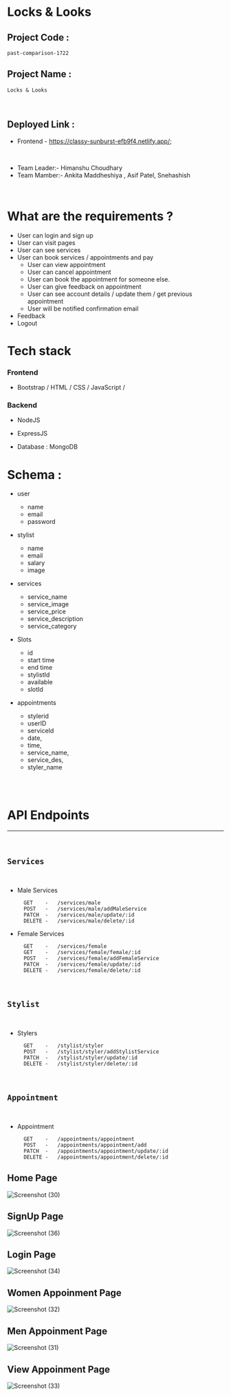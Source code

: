 # Locks & Looks

## Project Code :  
   ```
  past-comparison-1722
   ```

## Project Name : 
   ```
   Locks & Looks
   ```

<br>

## Deployed Link :

   - Frontend - https://classy-sunburst-efb9f4.netlify.app/;
  


<br>

 - Team Leader:- Himanshu Choudhary
 - Team Mamber:- Ankita Maddheshiya , Asif Patel, Snehashish 




  
<br>

# What are the requirements ?

- User can login and sign up
- User can visit pages 
- User can see services 
- User can book services / appointments and pay
    - User can view appointment 
    - User can cancel appointment
    - User can book the appointment for someone else.
    - User can give feedback on appointment
    - User can see account details / update them / get previous appointment  
    - User will be notified confirmation email 
- Feedback 
- Logout 



# Tech stack 

### Frontend 

- Bootstrap / HTML / CSS / JavaScript /

### Backend 
 
- NodeJS 
- ExpressJS

- Database : MongoDB



# Schema : 

- user 
     - name
     - email
     - password

- stylist 
     - name 
     - email 
     - salary
     - image

- services 
    - service_name 
    - service_image
    - service_price
    - service_description
    - service_category 

- Slots 
     - id
     - start time
     - end time
     - stylistId
     - available
     - slotId  


- appointments 
    - stylerid
    - userID
    - serviceId
    - date,
    - time,
    - service_name,
    - service_des,
    - styler_name


## 
<br>

# API Endpoints 
----
<br>

## `Services`
<br>   

- Male Services
                
        GET    -   /services/male 
        POST   -   /services/male/addMaleService
        PATCH  -   /services/male/update/:id
        DELETE -   /services/male/delete/:id

- Female Services

        GET    -   /services/female 
        GET    -   /services/female/female/:id 
        POST   -   /services/female/addFemaleService
        PATCH  -   /services/female/update/:id
        DELETE -   /services/female/delete/:id


<br>

## `Stylist`
<br>   

- Stylers 
                
        GET    -   /stylist/styler 
        POST   -   /stylist/styler/addStylistService
        PATCH  -   /stylist/styler/update/:id
        DELETE -   /stylist/styler/delete/:id


<br>

## `Appointment`
<br>   

- Appointment 
                
        GET    -   /appointments/appointment
        POST   -   /appointments/appointment/add
        PATCH  -   /appointments/appointment/update/:id
        DELETE -   /appointments/appointment/delete/:id

## Home Page

![Screenshot (30)](https://github.com/himanshu60/past-comparison-1722/assets/112817197/018c6410-f64b-4ecf-8d18-ea92053672f9)

## SignUp Page
![Screenshot (36)](https://github.com/himanshu60/past-comparison-1722/assets/112817197/59267581-8d57-43ef-adf7-2a0714a42465)

## Login Page
![Screenshot (34)](https://github.com/himanshu60/past-comparison-1722/assets/112817197/7faeb95d-d976-4f26-8887-58c0e867a7b5)

## Women Appoinment Page
![Screenshot (32)](https://github.com/himanshu60/past-comparison-1722/assets/112817197/caffd5f2-07fd-4d85-828c-fe0485a49bf9)

## Men Appoinment Page
![Screenshot (31)](https://github.com/himanshu60/past-comparison-1722/assets/112817197/f2c58503-cab2-4a08-a1e0-5b81b2efc7cf)

## View Appoinment Page
![Screenshot (33)](https://github.com/himanshu60/past-comparison-1722/assets/112817197/a7d2c304-b22a-4343-9464-6651d2b2db95)


